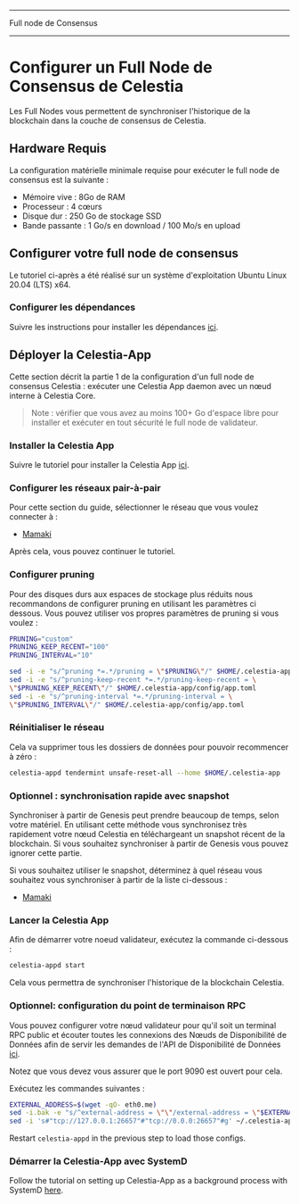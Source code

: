 - - -
Full node de Consensus
- - -

# Configurer un Full Node de Consensus de Celestia
<!-- markdownlint-disable MD013 -->

Les Full Nodes vous permettent de synchroniser l'historique de la blockchain dans la couche de consensus de Celestia.

## Hardware Requis

La configuration matérielle minimale requise pour exécuter le full node de consensus est la suivante :

* Mémoire vive : 8Go de RAM
* Processeur : 4 cœurs
* Disque dur : 250 Go de stockage SSD
* Bande passante : 1 Go/s en download / 100 Mo/s en upload

## Configurer votre full node de consensus

Le tutoriel ci-après a été réalisé sur un système d'exploitation Ubuntu Linux 20.04 (LTS) x64.

### Configurer les dépendances

Suivre les instructions pour installer les dépendances [ici](../developers/environment.md).

## Déployer la Celestia-App

Cette section décrit la partie 1 de la configuration d'un full node de consensus Celestia : exécuter une Celestia App daemon avec un nœud interne à Celestia Core.

> Note : vérifier que vous avez au moins 100+ Go d'espace libre pour installer et exécuter en tout sécurité le full node de validateur.

### Installer la Celestia App

Suivre le tutoriel pour installer la Celestia App [ici](../developers/celestia-app.md).

### Configurer les réseaux pair-à-pair

Pour cette section du guide, sélectionner le réseau que vous voulez connecter à :

* [Mamaki](./mamaki-testnet.md#setup-p2p-network)

Après cela, vous pouvez continuer le tutoriel.

### Configurer pruning

Pour des disques durs aux espaces de stockage plus réduits nous recommandons de configurer pruning en utilisant les paramètres ci dessous. Vous pouvez utiliser vos propres paramètres de pruning si vous voulez :

```sh
PRUNING="custom"
PRUNING_KEEP_RECENT="100"
PRUNING_INTERVAL="10"

sed -i -e "s/^pruning *=.*/pruning = \"$PRUNING\"/" $HOME/.celestia-app/config/app.toml
sed -i -e "s/^pruning-keep-recent *=.*/pruning-keep-recent = \
\"$PRUNING_KEEP_RECENT\"/" $HOME/.celestia-app/config/app.toml
sed -i -e "s/^pruning-interval *=.*/pruning-interval = \
\"$PRUNING_INTERVAL\"/" $HOME/.celestia-app/config/app.toml
```

### Réinitialiser le réseau

Cela va supprimer tous les dossiers de données pour pouvoir recommencer à zéro :

```sh
celestia-appd tendermint unsafe-reset-all --home $HOME/.celestia-app
```

### Optionnel : synchronisation rapide avec snapshot

Synchroniser à partir de Genesis peut prendre beaucoup de temps, selon votre matériel. En utilisant cette méthode vous synchronisez très rapidement votre nœud Celestia en téléchargeant un snapshot récent de la blockchain. Si vous souhaitez synchroniser à partir de Genesis vous pouvez ignorer cette partie.

Si vous souhaitez utiliser le snapshot, déterminez à quel réseau vous souhaitez vous synchroniser à partir de la liste ci-dessous :

* [Mamaki](./mamaki-testnet.md#quick-sync-with-snapshot)

### Lancer la Celestia App

Afin de démarrer votre noeud validateur, exécutez la commande ci-dessous :

```sh
celestia-appd start
```

Cela vous permettra de synchroniser l'historique de la blockchain Celestia.

### Optionnel: configuration du point de terminaison RPC

Vous pouvez configurer votre nœud validateur pour qu'il soit un terminal RPC public et écouter toutes les connexions des Nœuds de Disponibilité de Données afin de servir les demandes de l'API de Disponibilité de Données [ici](../developers/node-tutorial.md).

Notez que vous devez vous assurer que le port 9090 est ouvert pour cela.

Exécutez les commandes suivantes :

```sh
EXTERNAL_ADDRESS=$(wget -qO- eth0.me)
sed -i.bak -e "s/^external-address = \"\"/external-address = \"$EXTERNAL_ADDRESS:26656\"/" $HOME/.celestia-app/config/config.toml
sed -i 's#"tcp://127.0.0.1:26657"#"tcp://0.0.0:26657"#g' ~/.celestia-app/config/config/config.toml
```

Restart `celestia-appd` in the previous step to load those configs.

### Démarrer la Celestia-App avec SystemD

Follow the tutorial on setting up Celestia-App as a background process with SystemD [here](./systemd.md#start-the-celestia-app-with-systemd).
